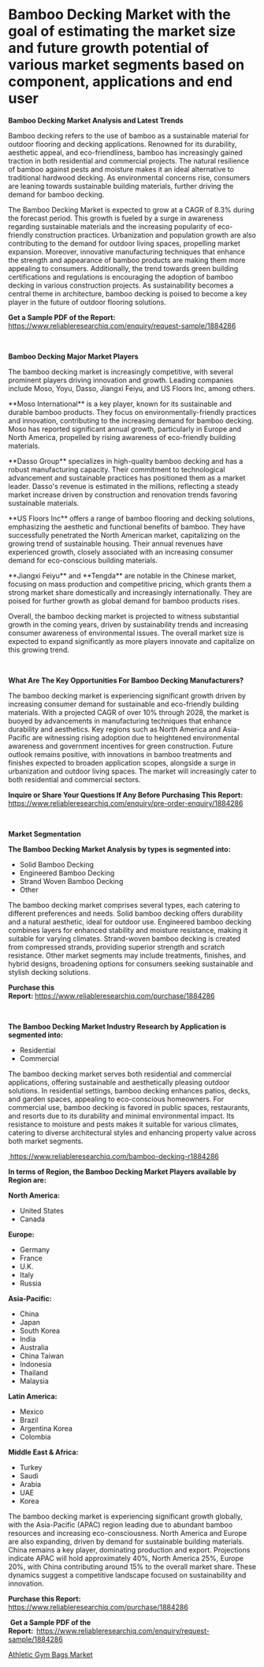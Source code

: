 <p><h1>Bamboo Decking Market with the goal of estimating the market size and future growth potential of various market segments based on component, applications and end user</h1></p><p><strong>Bamboo Decking Market Analysis and Latest Trends</strong></p>
<p><p>Bamboo decking refers to the use of bamboo as a sustainable material for outdoor flooring and decking applications. Renowned for its durability, aesthetic appeal, and eco-friendliness, bamboo has increasingly gained traction in both residential and commercial projects. The natural resilience of bamboo against pests and moisture makes it an ideal alternative to traditional hardwood decking. As environmental concerns rise, consumers are leaning towards sustainable building materials, further driving the demand for bamboo decking.</p><p>The Bamboo Decking Market is expected to grow at a CAGR of 8.3% during the forecast period. This growth is fueled by a surge in awareness regarding sustainable materials and the increasing popularity of eco-friendly construction practices. Urbanization and population growth are also contributing to the demand for outdoor living spaces, propelling market expansion. Moreover, innovative manufacturing techniques that enhance the strength and appearance of bamboo products are making them more appealing to consumers. Additionally, the trend towards green building certifications and regulations is encouraging the adoption of bamboo decking in various construction projects. As sustainability becomes a central theme in architecture, bamboo decking is poised to become a key player in the future of outdoor flooring solutions.</p></p>
<p><strong>Get a Sample PDF of the Report:&nbsp;</strong> <a href="https://www.reliableresearchiq.com/enquiry/request-sample/1884286?utm_campaign=2346&utm_medium=2&utm_source=Github&utm_content=ia&utm_term=08022025&utm_id=bamboo-decking">https://www.reliableresearchiq.com/enquiry/request-sample/1884286</a></p>
<p>&nbsp;</p>
<p><strong>Bamboo Decking Major Market Players</strong></p>
<p><p>The bamboo decking market is increasingly competitive, with several prominent players driving innovation and growth. Leading companies include Moso, Yoyu, Dasso, Jiangxi Feiyu, and US Floors Inc, among others.</p><p>**Moso International** is a key player, known for its sustainable and durable bamboo products. They focus on environmentally-friendly practices and innovation, contributing to the increasing demand for bamboo decking. Moso has reported significant annual growth, particularly in Europe and North America, propelled by rising awareness of eco-friendly building materials.</p><p>**Dasso Group** specializes in high-quality bamboo decking and has a robust manufacturing capacity. Their commitment to technological advancement and sustainable practices has positioned them as a market leader. Dasso's revenue is estimated in the millions, reflecting a steady market increase driven by construction and renovation trends favoring sustainable materials.</p><p>**US Floors Inc** offers a range of bamboo flooring and decking solutions, emphasizing the aesthetic and functional benefits of bamboo. They have successfully penetrated the North American market, capitalizing on the growing trend of sustainable housing. Their annual revenues have experienced growth, closely associated with an increasing consumer demand for eco-conscious building materials.</p><p>**Jiangxi Feiyu** and **Tengda** are notable in the Chinese market, focusing on mass production and competitive pricing, which grants them a strong market share domestically and increasingly internationally. They are poised for further growth as global demand for bamboo products rises.</p><p>Overall, the bamboo decking market is projected to witness substantial growth in the coming years, driven by sustainability trends and increasing consumer awareness of environmental issues. The overall market size is expected to expand significantly as more players innovate and capitalize on this growing trend.</p></p>
<p>&nbsp;</p>
<p><strong>What Are The Key Opportunities For Bamboo Decking Manufacturers?</strong></p>
<p><p>The bamboo decking market is experiencing significant growth driven by increasing consumer demand for sustainable and eco-friendly building materials. With a projected CAGR of over 10% through 2028, the market is buoyed by advancements in manufacturing techniques that enhance durability and aesthetics. Key regions such as North America and Asia-Pacific are witnessing rising adoption due to heightened environmental awareness and government incentives for green construction. Future outlook remains positive, with innovations in bamboo treatments and finishes expected to broaden application scopes, alongside a surge in urbanization and outdoor living spaces. The market will increasingly cater to both residential and commercial sectors.</p></p>
<p><strong>Inquire or Share Your Questions If Any Before Purchasing This Report:</strong> <a href="https://www.reliableresearchiq.com/enquiry/pre-order-enquiry/1884286?utm_campaign=2346&utm_medium=2&utm_source=Github&utm_content=ia&utm_term=08022025&utm_id=bamboo-decking">https://www.reliableresearchiq.com/enquiry/pre-order-enquiry/1884286</a></p>
<p>&nbsp;</p>
<p><strong>Market Segmentation</strong></p>
<p><strong>The Bamboo Decking Market Analysis by types is segmented into:</strong></p>
<p><ul><li>Solid Bamboo Decking</li><li>Engineered Bamboo Decking</li><li>Strand Woven Bamboo Decking</li><li>Other</li></ul></p>
<p><p>The bamboo decking market comprises several types, each catering to different preferences and needs. Solid bamboo decking offers durability and a natural aesthetic, ideal for outdoor use. Engineered bamboo decking combines layers for enhanced stability and moisture resistance, making it suitable for varying climates. Strand-woven bamboo decking is created from compressed strands, providing superior strength and scratch resistance. Other market segments may include treatments, finishes, and hybrid designs, broadening options for consumers seeking sustainable and stylish decking solutions.</p></p>
<p><strong>Purchase this Report:&nbsp;</strong><a href="https://www.reliableresearchiq.com/purchase/1884286?utm_campaign=2346&utm_medium=2&utm_source=Github&utm_content=ia&utm_term=08022025&utm_id=bamboo-decking">https://www.reliableresearchiq.com/purchase/1884286</a></p>
<p>&nbsp;</p>
<p><strong>The Bamboo Decking Market Industry Research by Application is segmented into:</strong></p>
<p><ul><li>Residential</li><li>Commercial</li></ul></p>
<p><p>The bamboo decking market serves both residential and commercial applications, offering sustainable and aesthetically pleasing outdoor solutions. In residential settings, bamboo decking enhances patios, decks, and garden spaces, appealing to eco-conscious homeowners. For commercial use, bamboo decking is favored in public spaces, restaurants, and resorts due to its durability and minimal environmental impact. Its resistance to moisture and pests makes it suitable for various climates, catering to diverse architectural styles and enhancing property value across both market segments.</p></p>
<p><a href="https://www.reliableresearchiq.com/bamboo-decking-r1884286?utm_campaign=2346&utm_medium=2&utm_source=Github&utm_content=ia&utm_term=08022025&utm_id=bamboo-decking">&nbsp;https://www.reliableresearchiq.com/bamboo-decking-r1884286</a></p>
<p><strong>In terms of Region, the Bamboo Decking Market Players available by Region are:</strong></p>
<p>
    <p> <strong> North America: </strong>
        <ul>
            <li>United States</li>
            <li>Canada</li>
        </ul>
        </p> 
    <p> <strong> Europe: </strong>
        <ul>
            <li>Germany</li>
            <li>France</li>
            <li>U.K.</li>
            <li>Italy</li>
            <li>Russia</li>
        </ul>
        </p> 
    <p> <strong> Asia-Pacific: </strong>
        <ul>
            <li>China</li>
            <li>Japan</li>
            <li>South Korea</li>
            <li>India</li>
            <li>Australia</li>
            <li>China Taiwan</li>
            <li>Indonesia</li>
            <li>Thailand</li>
            <li>Malaysia</li>
        </ul>
        </p> 
    <p> <strong> Latin America: </strong>
        <ul>
            <li>Mexico</li>
            <li>Brazil</li>
            <li>Argentina Korea</li>
            <li>Colombia</li>
        </ul>
        </p> 
    <p> <strong> Middle East & Africa: </strong>
        <ul>
            <li>Turkey</li>
            <li>Saudi</li>
            <li>Arabia</li>
            <li>UAE</li>
            <li>Korea</li>
        </ul>
    </p>
    </p>
<p><p>The bamboo decking market is experiencing significant growth globally, with the Asia-Pacific (APAC) region leading due to abundant bamboo resources and increasing eco-consciousness. North America and Europe are also expanding, driven by demand for sustainable building materials. China remains a key player, dominating production and export. Projections indicate APAC will hold approximately 40%, North America 25%, Europe 20%, with China contributing around 15% to the overall market share. These dynamics suggest a competitive landscape focused on sustainability and innovation.</p></p>
<p><strong>Purchase this Report: </strong><a href="https://www.reliableresearchiq.com/purchase/1884286?utm_campaign=2346&utm_medium=2&utm_source=Github&utm_content=ia&utm_term=08022025&utm_id=bamboo-decking">https://www.reliableresearchiq.com/purchase/1884286</a></p>
<p>&nbsp;<strong>Get a Sample PDF of the Report:&nbsp;&nbsp;</strong><a href="https://www.reliableresearchiq.com/enquiry/request-sample/1884286?utm_campaign=2346&utm_medium=2&utm_source=Github&utm_content=ia&utm_term=08022025&utm_id=bamboo-decking">https://www.reliableresearchiq.com/enquiry/request-sample/1884286</a></p>
<p><strong></strong></p>
<p><p><a href="https://github.com/tanekacalderon743/Market-Research-Report-List-1/blob/main/athletic-gym-bags-market.md?utm_campaign=2346&utm_medium=2&utm_source=Github&utm_content=ia&utm_term=08022025&utm_id=bamboo-decking">Athletic Gym Bags Market</a></p></p>